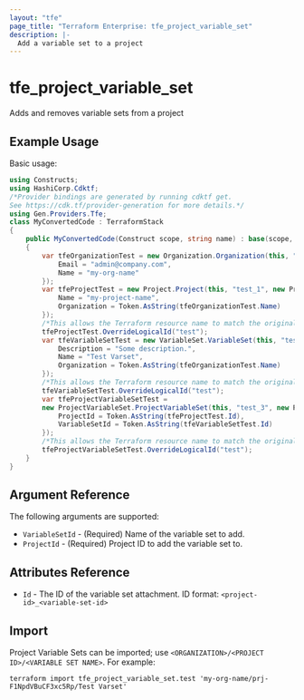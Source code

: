 ```yaml
---
layout: "tfe"
page_title: "Terraform Enterprise: tfe_project_variable_set"
description: |-
  Add a variable set to a project
---
```


# tfe_project_variable_set

Adds and removes variable sets from a project

## Example Usage

Basic usage:

```csharp
using Constructs;
using HashiCorp.Cdktf;
/*Provider bindings are generated by running cdktf get.
See https://cdk.tf/provider-generation for more details.*/
using Gen.Providers.Tfe;
class MyConvertedCode : TerraformStack
{
    public MyConvertedCode(Construct scope, string name) : base(scope, name)
    {
        var tfeOrganizationTest = new Organization.Organization(this, "test", new OrganizationConfig {
            Email = "admin@company.com",
            Name = "my-org-name"
        });
        var tfeProjectTest = new Project.Project(this, "test_1", new ProjectConfig {
            Name = "my-project-name",
            Organization = Token.AsString(tfeOrganizationTest.Name)
        });
        /*This allows the Terraform resource name to match the original name. You can remove the call if you don't need them to match.*/
        tfeProjectTest.OverrideLogicalId("test");
        var tfeVariableSetTest = new VariableSet.VariableSet(this, "test_2", new VariableSetConfig {
            Description = "Some description.",
            Name = "Test Varset",
            Organization = Token.AsString(tfeOrganizationTest.Name)
        });
        /*This allows the Terraform resource name to match the original name. You can remove the call if you don't need them to match.*/
        tfeVariableSetTest.OverrideLogicalId("test");
        var tfeProjectVariableSetTest =
        new ProjectVariableSet.ProjectVariableSet(this, "test_3", new ProjectVariableSetConfig {
            ProjectId = Token.AsString(tfeProjectTest.Id),
            VariableSetId = Token.AsString(tfeVariableSetTest.Id)
        });
        /*This allows the Terraform resource name to match the original name. You can remove the call if you don't need them to match.*/
        tfeProjectVariableSetTest.OverrideLogicalId("test");
    }
}
```

## Argument Reference

The following arguments are supported:

* `VariableSetId` - (Required) Name of the variable set to add.
* `ProjectId` - (Required) Project ID to add the variable set to.

## Attributes Reference

* `Id` - The ID of the variable set attachment. ID format: `<project-id>_<variable-set-id>`

## Import

Project Variable Sets can be imported; use `<ORGANIZATION>/<PROJECT ID>/<VARIABLE SET NAME>`. For example:

```shell
terraform import tfe_project_variable_set.test 'my-org-name/prj-F1NpdVBuCF3xc5Rp/Test Varset'
```

<!-- cache-key: cdktf-0.17.0-pre.15 input-3ed7efa700c9f0adbd77edbead72946a667e2f16005af09d2a97b4351f63db90 -->